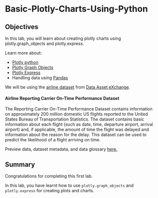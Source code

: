 # Basic-Plotly-Charts-Using-Python


## Objectives

In this lab, you will learn about creating plotly charts using plotly.graph_objects and plotly.express.

Learn more about:

*   [Plotly python](https://plotly.com/python/?utm_medium=Exinfluencer&utm_source=Exinfluencer&utm_content=000026UJ&utm_term=10006555&utm_id=NA-SkillsNetwork-Channel-SkillsNetworkCoursesIBMDeveloperSkillsNetworkDV0101ENSkillsNetwork20297740-2022-01-01)
*   [Plotly Graph Objects](https://plotly.com/python/graph-objects/?utm_medium=Exinfluencer&utm_source=Exinfluencer&utm_content=000026UJ&utm_term=10006555&utm_id=NA-SkillsNetwork-Channel-SkillsNetworkCoursesIBMDeveloperSkillsNetworkDV0101ENSkillsNetwork20297740-2022-01-01)
*   [Plotly Express](https://plotly.com/python/plotly-express/?utm_medium=Exinfluencer&utm_source=Exinfluencer&utm_content=000026UJ&utm_term=10006555&utm_id=NA-SkillsNetwork-Channel-SkillsNetworkCoursesIBMDeveloperSkillsNetworkDV0101ENSkillsNetwork20297740-2022-01-01)
*   Handling data using [Pandas](https://pandas.pydata.org/?utm_medium=Exinfluencer&utm_source=Exinfluencer&utm_content=000026UJ&utm_term=10006555&utm_id=NA-SkillsNetwork-Channel-SkillsNetworkCoursesIBMDeveloperSkillsNetworkDV0101ENSkillsNetwork20297740-2022-01-01)

We will be using the [airline dataset](https://developer.ibm.com/exchanges/data/all/airline/?utm_medium=Exinfluencer&utm_source=Exinfluencer&utm_content=000026UJ&utm_term=10006555&utm_id=NA-SkillsNetwork-Channel-SkillsNetworkCoursesIBMDeveloperSkillsNetworkDV0101ENSkillsNetwork20297740-2022-01-01) from [Data Asset eXchange](https://developer.ibm.com/exchanges/data/).

#### Airline Reporting Carrier On-Time Performance Dataset

The Reporting Carrier On-Time Performance Dataset contains information on approximately 200 million domestic US flights reported to the United States Bureau of Transportation Statistics. The dataset contains basic information about each flight (such as date, time, departure airport, arrival airport) and, if applicable, the amount of time the flight was delayed and information about the reason for the delay. This dataset can be used to predict the likelihood of a flight arriving on time.

Preview data, dataset metadata, and data glossary [here.](https://dax-cdn.cdn.appdomain.cloud/dax-airline/1.0.1/data-preview/index.html)

## Summary

Congratulations for completing this first lab.

In this lab, you have learnt how to use `plotly.graph_objects` and `plotly.express` for creating plots and charts.
